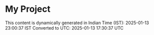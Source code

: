 # My Project

This content is dynamically generated in Indian Time (IST): 2025-01-13 23:00:37 IST
Converted to UTC: 2025-01-13 17:30:37 UTC
